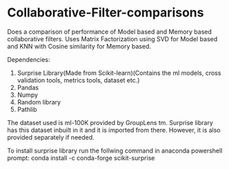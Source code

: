 # Collaborative-Filter-comparisons
Does a comparison of performance of Model based and Memory based collaborative filters. Uses Matrix Factorization using SVD for Model based and KNN with Cosine similarity for Memory based.

Dependencies:
1. Surprise Library(Made from Scikit-learn)(Contains the ml models, cross validation tools, metrics tools, dataset etc.)
2. Pandas
3. Numpy
4. Random library
5. Pathlib

The dataset used is  ml-100K provided by GroupLens tm. Surprise library has this dataset inbuilt in it and it is imported from there. However, it is also provided separately if needed.

To install surprise library run the follwing command in anaconda powershell prompt:
conda install -c conda-forge scikit-surprise
